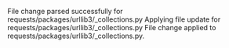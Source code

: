 File change parsed successfully for requests/packages/urllib3/_collections.py
Applying file update for requests/packages/urllib3/_collections.py
File change applied to requests/packages/urllib3/_collections.py.
